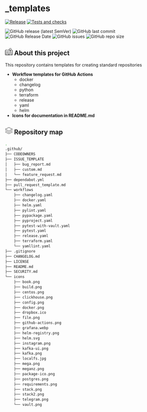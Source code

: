 # _templates
[![Release](https://github.com/obervinov/_templates/actions/workflows/.release.yaml/badge.svg)](https://github.com/obervinov/_templates/actions/workflows/.release.yaml)
[![Tests and checks](https://github.com/obervinov/_templates/actions/workflows/.lint.yaml/badge.svg)](https://github.com/obervinov/_templates/actions/workflows/.lint.yaml)

![GitHub release (latest SemVer)](https://img.shields.io/github/v/release/obervinov/_templates?style=for-the-badge)
![GitHub last commit](https://img.shields.io/github/last-commit/obervinov/_templates?style=for-the-badge)
![GitHub Release Date](https://img.shields.io/github/release-date/obervinov/_templates?style=for-the-badge)
![GitHub issues](https://img.shields.io/github/issues/obervinov/_templates?style=for-the-badge)
![GitHub repo size](https://img.shields.io/github/repo-size/obervinov/_templates?style=for-the-badge)

## <img src="https://github.com/obervinov/_templates/blob/main/icons/book.png" width="25" title="about"> About this project
This repository contains templates for creating standard repositories
- **Workflow templates for GitHub Actions**
  - docker
  - changelog
  - python
  - terraform
  - release
  - yaml
  - helm
- **Icons for documentation in README.md**

## <img src="https://github.com/obervinov/_templates/blob/main/icons/stack.png" width="25" title="stack"> Repository map
```bash
.
.github/
├── CODEOWNERS
├── ISSUE_TEMPLATE
│   ├── bug_report.md
│   ├── custom.md
│   └── feature_request.md
├── dependabot.yml
├── pull_request_template.md
└── workflows
    ├── changelog.yaml
    ├── docker.yaml
    ├── helm.yaml
    ├── pylint.yaml
    ├── pypackage.yaml
    ├── pyproject.yaml
    ├── pytest-with-vault.yaml
    ├── pytest.yaml
    ├── release.yaml
    ├── terraform.yaml
    └── yamllint.yaml
├── .gitignore
├── CHANGELOG.md
├── LICENSE
├── README.md
├── SECURITY.md
└── icons
    ├── book.png
    ├── build.png
    ├── centos.png
    ├── clickhouse.png
    ├── config.png
    ├── docker.png
    ├── dropbox.ico
    ├── file.png
    ├── github-actions.png
    ├── grafana.webp
    ├── helm-registry.png
    ├── helm.svg
    ├── instagram.png
    ├── kafka-ui.png
    ├── kafka.png
    ├── localfs.jpg
    ├── mega.png
    ├── meganz.png
    ├── package-ico.png
    ├── postgres.png
    ├── requirements.png
    ├── stack.png
    ├── stack2.png
    ├── telegram.png
    └── vault.png
```